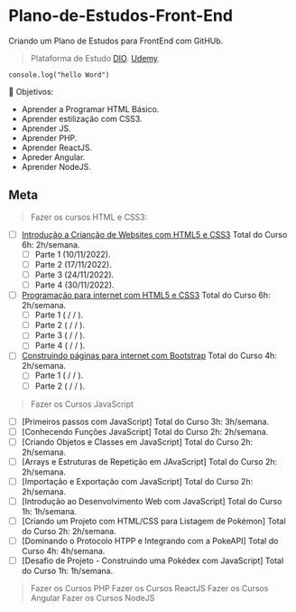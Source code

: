 # Plano-de-Estudos-Front-End

Criando um Plano de Estudos para FrontEnd com GitHUb.
> Plataforma de Estudo 
[DIO](https://dio.me/sign-up?ref=BY324NN4PK).
[Udemy](https://www.udemy.com/).


`` console.log("hello Word") ``

🌟 Objetivos:

- Aprender a Programar HTML Básico.
- Aprender estilização com CSS3.
- Aprender JS.
- Aprender PHP.
- Aprender ReactJS.
- Apreder Angular.
- Aprender NodeJS.


## Meta
> Fazer os cursos HTML e CSS3:

- [ ] [Introdução a Crianção de Websites com HTML5 e CSS3](https://web.dio.me/course/introducao-criacao-de-websites-com-html5-e-css3/learning/462f831d-5fdf-485e-bf07-1d391eb94ac8) Total do Curso 6h: 2h/semana.
  - [ ] Parte 1 (10/11/2022).
  - [ ] Parte 2 (17/11/2022).
  - [ ] Parte 3 (24/11/2022).
  - [ ] Parte 4 (30/11/2022).
- [ ] [Programação para internet com HTML5 e CSS3](https://web.dio.me/play?skill=af94e086-7222-4626-bf21-b7d8ebecdbfd&tab=cursos) Total do Curso 6h: 2h/semana.
  - [ ] Parte 1 (  /   /  ).
  - [ ] Parte 2 (  /   /  ).
  - [ ] Parte 3 (  /   /  ).
  - [ ] Parte 4 (  /   /  ).
- [ ] [Construindo páginas para internet com Bootstrap](https://web.dio.me/course/crie-paginas-responsivas-na-web-utilizando-um-poderoso-framework/learning/d5695916-44d4-4d47-9db4-0bc829264835) Total do Curso 4h: 2h/semana.
  - [ ] Parte 1 (  /   /  ).
  - [ ] Parte 2 (  /   /  ).
  
> Fazer os Cursos JavaScript
- [ ] [Primeiros passos com JavaScript] Total do Curso 3h: 3h/semana.
- [ ] [Conhecendo Funções JavaScript] Total do Curso 2h: 2h/semana.
- [ ] [Criando Objetos e Classes em JavaScript] Total do Curso 2h: 2h/semana.
- [ ] [Arrays e Estruturas de Repetição em JAvaScript] Total do Curso 2h: 2h/semana.
- [ ] [Importação e Exportação com JavaScript] Total do Curso 2h: 2h/semana.
- [ ] [Introdução ao Desenvolvimento Web com JavaScript] Total do Curso 1h: 1h/semana.
- [ ] [Criando um Projeto com HTML/CSS para Listagem de Pokémon] Total do Curso 2h: 2h/semana.
- [ ] [Dominando o Protocolo HTPP e Integrando com a PokeAPI] Total do Curso 4h: 4h/semana.
- [ ] [Desafio de Projeto - Construindo uma Pokédex com JavaScript] Total do Curso 1h: 1h/semana.
> Fazer os Cursos PHP
> Fazer os Cursos ReactJS
> Fazer os Cursos Angular
> Fazer os Cursos NodeJS
